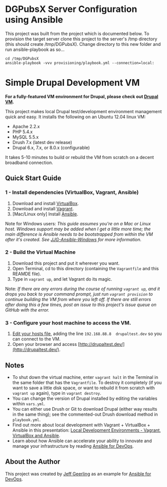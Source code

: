 # DGPubsX Server Configuration using Ansible

This project was built from the project which is documented below.
To provision the target server clone this project to the server's /tmp directory (this should create /tmp/DGPubsX).
Change directory to this new folder and run ansible-playbook as so...

    cd /tmp/DGPubsX
    ansible-playbook -vvv provisioning/playbook.yml --connection=local:


# Simple Drupal Development VM

**For a fully-featured VM environment for Drupal, please check out [Drupal VM](http://www.drupalvm.com/).**

This project makes local Drupal test/development environment management quick and easy. It installs the following on an Ubuntu 12.04 linux VM:

  - Apache 2.2.x
  - PHP 5.4.x
  - MySQL 5.5.x
  - Drush 7.x (latest dev release)
  - Drupal 6.x, 7.x, or 8.0.x (configurable)

It takes 5-10 minutes to build or rebuild the VM from scratch on a decent broadband connection.

## Quick Start Guide

### 1 - Install dependencies (VirtualBox, Vagrant, Ansible)

  1. Download and install [VirtualBox](https://www.virtualbox.org/wiki/Downloads).
  2. Download and install [Vagrant](http://www.vagrantup.com/downloads.html).
  3. [Mac/Linux only] Install [Ansible](http://docs.ansible.com/intro_installation.html).

Note for Windows users: *This guide assumes you're on a Mac or Linux host. Windows support may be added when I get a little more time; the main difference is Ansible needs to be bootstrapped from within the VM after it's created. See [JJG-Ansible-Windows](https://github.com/geerlingguy/JJG-Ansible-Windows) for more information.*

### 2 - Build the Virtual Machine

  1. Download this project and put it wherever you want.
  2. Open Terminal, cd to this directory (containing the `Vagrantfile` and this REAMDE file).
  3. Type in `vagrant up`, and let Vagrant do its magic.

Note: *If there are any errors during the course of running `vagrant up`, and it drops you back to your command prompt, just run `vagrant provision` to continue building the VM from where you left off. If there are still errors after doing this a few times, post an issue to this project's issue queue on GitHub with the error.*

### 3 - Configure your host machine to access the VM.

  1. [Edit your hosts file](http://www.rackspace.com/knowledge_center/article/how-do-i-modify-my-hosts-file), adding the line `192.168.88.8  drupaltest.dev` so you can connect to the VM.
  2. Open your browser and access [http://drupaltest.dev/](http://drupaltest.dev/).

## Notes

  - To shut down the virtual machine, enter `vagrant halt` in the Terminal in the same folder that has the `Vagrantfile`. To destroy it completely (if you want to save a little disk space, or want to rebuild it from scratch with `vagrant up` again), type in `vagrant destroy`.
  - You can change the version of Drupal installed by editing the variables within `vars.yml`.
  - You can either use Drush or Git to download Drupal (either way results in the same thing); see the commented-out Drush download method in `playbook.yml`.
  - Find out more about local development with Vagrant + VirtualBox + Ansible in this presentation: [Local Development Environments - Vagrant, VirtualBox and Ansible](http://www.slideshare.net/geerlingguy/local-development-on-virtual-machines-vagrant-virtualbox-and-ansible).
  - Learn about how Ansible can accelerate your ability to innovate and manage your infrastructure by reading [Ansible for DevOps](http://www.ansiblefordevops.com/).

## About the Author

This project was created by [Jeff Geerling](http://jeffgeerling.com/) as an example for [Ansible for DevOps](http://www.ansiblefordevops.com/).
